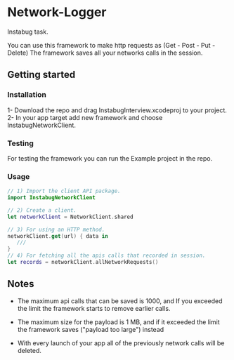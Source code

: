 # Network-Logger
Instabug task.

You can use this framework to make http requests as (Get - Post - Put - Delete)
The framework saves all your networks calls in the session.

## Getting started

### Installation

1- Download the repo and drag InstabugInterview.xcodeproj to your project.<br />
2- In your app target add new framework and choose InstabugNetworkClient.

### Testing

For testing the framework you can run the Example project in the repo.

### Usage

```swift
// 1) Import the client API package.
import InstabugNetworkClient

// 2) Create a client.
let networkClient = NetworkClient.shared

// 3) For using an HTTP method.
networkClient.get(url) { data in
   ///
}
// 4) For fetching all the apis calls that recorded in session.
let records = networkClient.allNetworkRequests()
```

## Notes

- The maximum api calls that can be saved is 1000, and If you exceeded the limit the framework starts to remove earlier calls.

- The maximum size for the payload is 1 MB, and if it exceeded the limit the framework saves ("payload too large") instead

- With every launch of your app all of the previously network calls will be deleted.

